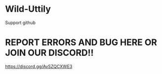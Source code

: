 # Wild-Uttily
Support github


# REPORT ERRORS AND BUG HERE OR JOIN OUR DISCORD!!
https://discord.gg/AvSZQCXWE3
